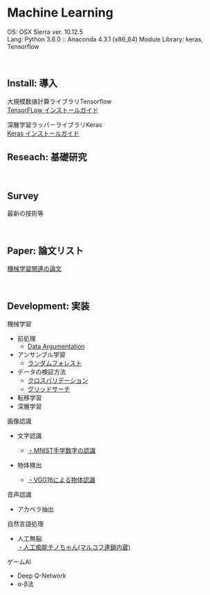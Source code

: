 # Machine Learning

OS: OSX Sierra ver. 10.12.5<br>
Lang: Python 3.6.0 :: Anaconda 4.3.1 (x86_64)
Module Library: keras, Tensorflow<br>

<br>

## Install: 導入<br>

大規模数値計算ライブラリTensorflow<br>
[TensorFLow インストールガイド](https://github.com/xxxHAL/machine-learning/tree/master/install/install-tensorflow)

深層学習ラッパーライブラリKeras<br>
[Keras インストールガイド](https://github.com/xxxHAL/machine-learning/tree/master/install/install-keras)

## Reseach: 基礎研究<br>

<br>

## Survey<br>

最新の技術等<br>


<br>

## Paper: 論文リスト<br>

[機械学習関連の論文]()<br>

<br>


## Development: 実装<br>

機械学習
- 前処理<br>
    - [Data Argumentation](https://github.com/xxxHAL/data-argumentation)
- アンサンブル学習
    - [ランダムフォレスト](https://github.com/xxxHAL/machine-learning/tree/master/random-forest)
- データの検証方法
    - [クロスバリデーション](https://github.com/xxxHAL/machine-learning/tree/master/verification/cross-validation)
    - [グリッドサーチ](https://github.com/xxxHAL/machine-learning/tree/master/verification/grid-search)
- 転移学習
- 深層学習

画像認識
- 文字認識<br>
    - [・MNIST手学数字の認識]()
- 物体検出<br>

    - [・VGG16による物体認識](https://github.com/xxxHAL/vgg16)<br>

音声認識
- アカペラ抽出

自然言語処理
- 人工無脳<br>
[・人工痴能チノちゃん(マルコフ連鎖内蔵)](https://github.com/whitetokyo/r-d/tree/master/machine-learning/nobrain-chino)

ゲームAI
- Deep Q-Network
- α-β法




